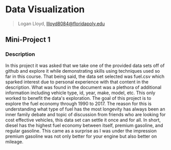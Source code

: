 # Data Visualization 

> Logan Lloyd, llloyd8084@floridapoly.edu 

## Mini-Project 1

### Description

In this project it was asked that we take one of the provided data sets off of github and explore it while demonstrating skills using techniques used so far in this course. 
That being said, the data set selected was fuel.csv which sparked interest due to personal experience with that content in the description. What was found in the document 
was a plethora of additional information including vehicle type, id, year, make, model, etc. This only worked to benefit the data's exploration. The goal of this project
is to explore the fuel economy through 1990 to 2017. The reason for this is understanding what type of fuel has the most longevity has always been an inner family debate 
and topic of discussion from friends who are looking for cost effective vehicles, this data set can settle it once and for all. In short, diesel has the highest fuel economy 
between itself, premium gasoline, and regular gasoline. This came as a surprise as I was under the impression premium gasoline was not only better for your engine but also better 
on mileage.
